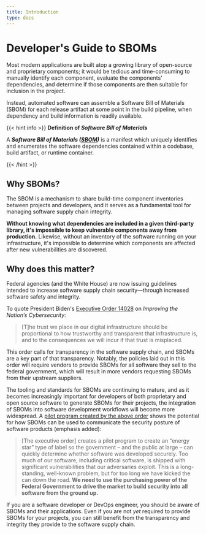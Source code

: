 ```yaml
---
title: Introduction
type: docs
---
```


# Developer's Guide to SBOMs

Most modern applications are built atop a growing library of open-source and proprietary components; it would be tedious and time-consuming to manually identify each component, evaluate the components' dependencies, and determine if those components are then suitable for inclusion in the project.

Instead, automated software can assemble a Software Bill of Materials (SBOM) for each release artifact at some point in the build pipeline, when dependency and build information is readily available.

{{< hint info >}}
**Definition of *Software Bill of Materials***

A <strong><dfn title="software bill of materials">Software Bill of Materials (<abbr title="software bill of materials">SBOM</abbr>)</dfn></strong> is a manifest which uniquely identifies and enumerates the software dependencies contained within a codebase, build artifact, or runtime container.

{{< /hint >}}

## Why SBOMs?

The SBOM is a mechanism to share build-time component inventories between projects and developers, and it serves as a fundamental tool for managing software supply chain integrity.

**Without knowing what dependencies are included in a given third-party library, it's impossible to keep vulnerable components away from production.** Likewise, without an inventory of the software running on your infrastructure, it's impossible to determine which components are affected after new vulnerabilities are discovered.

## Why does this matter?

Federal agencies (and the White House) are now issuing guidelines intended to increase software supply chain security—through increased software safety and integrity.

To quote President Biden's [Executive Order 14028](https://www.whitehouse.gov/briefing-room/presidential-actions/2021/05/12/executive-order-on-improving-the-nations-cybersecurity/) on *Improving the Nation’s Cybersecurity*:

> [T]he trust we place in our digital infrastructure should be proportional to how trustworthy and transparent that infrastructure is, and to the consequences we will incur if that trust is misplaced.

This order calls for transparency in the software supply chain, and SBOMs are a key part of that transparency. Notably, the policies laid out in this order will require vendors to provide SBOMs for all software they sell to the federal government, which will result in more vendors requesting SBOMs from their upstream suppliers.

The tooling and standards for SBOMs are continuing to mature, and as it becomes increasingly important for developers of both proprietary and open source software to generate SBOMs for their projects, the integration of SBOMs into software development workflows will become more widespread. A [pilot program created by the above order](https://www.whitehouse.gov/briefing-room/statements-releases/2021/05/12/fact-sheet-president-signs-executive-order-charting-new-course-to-improve-the-nations-cybersecurity-and-protect-federal-government-networks/) shows the potential for how SBOMs can be used to communicate the security posture of software products (emphasis added):

> [The executive order] creates a pilot program to create an “energy star” type of label so the government – and the public at large – can quickly determine whether software was developed securely. Too much of our software, including critical software, is shipped with significant vulnerabilities that our adversaries exploit. This is a long-standing, well-known problem, but for too long we have kicked the can down the road. **We need to use the purchasing power of the Federal Government to drive the market to build security into all software from the ground up.**

If you are a software developer or DevOps engineer, you should be aware of SBOMs and their applications. Even if you are not *yet* required to provide SBOMs for your projects, you can still benefit from the transparency and integrity they provide to the software supply chain.
